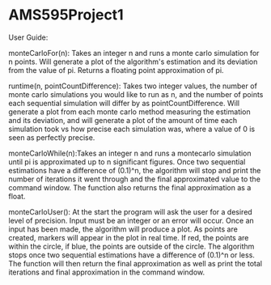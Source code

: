 # AMS595Project1
User Guide:

monteCarloFor(n): Takes an integer n and runs a monte carlo simulation for n points. Will generate a plot of the 
algorithm's estimation and its deviation from the value of pi. Returns a floating point approximation of pi.

runtime(n, pointCountDifference): Takes two integer values, the number of monte carlo simulations you would like to 
run as n, and the number of points each sequential simulation will differ by as pointCountDifference. Will generate a 
plot from each monte carlo method measuring the estimation and its deviation, and will generate a plot of the amount 
of time each simulation took vs how precise each simulation was, where a value of 0 is seen as perfectly precise.

monteCarloWhile(n):Takes an integer n and runs a montecarlo simulation until pi is approximated up to n significant 
figures. Once two sequential estimations have a difference of (0.1)^n, the algorithm will stop and print the number of 
iterations it went through and the final approximated value to the command window. The function also returns the final 
approximation as a float.

monteCarloUser(): At the start the program will ask the user for a desired level of precision. Input must be an 
integer or an error will occur. Once an input has been made, the algorithm will produce a plot. As points are created, 
markers will appear in the plot in real time. If red, the points are within the circle, if blue, the points are 
outside of the circle. The algorithm stops once two sequential estimations have a difference of (0.1)^n or less. The 
function will then return the final approximation as well as print the total iterations and final approximation in the 
command window.

